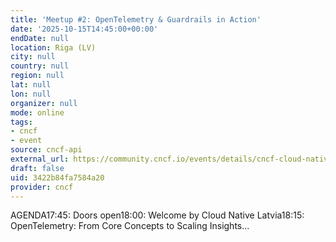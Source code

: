 ```yaml
---
title: 'Meetup #2: OpenTelemetry & Guardrails in Action'
date: '2025-10-15T14:45:00+00:00'
endDate: null
location: Riga (LV)
city: null
country: null
region: null
lat: null
lon: null
organizer: null
mode: online
tags:
- cncf
- event
source: cncf-api
external_url: https://community.cncf.io/events/details/cncf-cloud-native-latvia-presents-meetup-2-opentelemetry-amp-guardrails-in-action/
draft: false
uid: 3422b84fa7584a20
provider: cncf
---
```

AGENDA17:45: Doors open18:00: Welcome by Cloud Native Latvia18:15: OpenTelemetry: From Core Concepts to Scaling Insights...
